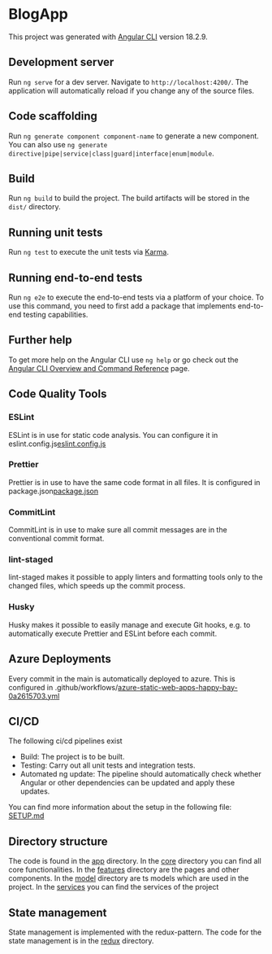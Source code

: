 # BlogApp

This project was generated with [Angular CLI](https://github.com/angular/angular-cli) version 18.2.9.

## Development server

Run `ng serve` for a dev server. Navigate to `http://localhost:4200/`. The application will automatically reload if you change any of the source files.

## Code scaffolding

Run `ng generate component component-name` to generate a new component. You can also use `ng generate directive|pipe|service|class|guard|interface|enum|module`.

## Build

Run `ng build` to build the project. The build artifacts will be stored in the `dist/` directory.

## Running unit tests

Run `ng test` to execute the unit tests via [Karma](https://karma-runner.github.io).

## Running end-to-end tests

Run `ng e2e` to execute the end-to-end tests via a platform of your choice. To use this command, you need to first add a package that implements end-to-end testing capabilities.

## Further help

To get more help on the Angular CLI use `ng help` or go check out the [Angular CLI Overview and Command Reference](https://angular.dev/tools/cli) page.

## Code Quality Tools

### ESLint

ESLint is in use for static code analysis. You can configure it in eslint.config.js[eslint.config.js](eslint.config.js)

### Prettier

Prettier is in use to have the same code format in all files. It is configured in package.json[package.json](package.json)

### CommitLint

CommitLint is in use to make sure all commit messages are in the conventional commit format.

### lint-staged

lint-staged makes it possible to apply linters and formatting tools only to the changed files, which speeds up the commit process.

### Husky

Husky makes it possible to easily manage and execute Git hooks, e.g. to automatically execute Prettier and ESLint before each commit.

## Azure Deployments

Every commit in the main is automatically deployed to azure.
This is configured in .github/workflows/[azure-static-web-apps-happy-bay-0a2615703.yml](.github/workflows/azure-static-web-apps-happy-bay-0a2615703.yml)

## CI/CD

The following ci/cd pipelines exist

- Build: The project is to be built.
- Testing: Carry out all unit tests and integration tests.
- Automated ng update: The pipeline should automatically check whether Angular or other dependencies can be updated and apply these updates.

You can find more information about the setup in the following file: [SETUP.md](SETUP.md)

## Directory structure

The code is found in the [app](src/app) directory.
In the [core](src/app/core) directory you can find all core functionalities.
In the [features](src/app/features) directory are the pages and other components.
In the [model](src/app/model) directory are ts models which are used in the project.
In the [services](src/app/services) you can find the services of the project

## State management

State management is implemented with the redux-pattern.
The code for the state management is in the [redux](src/app/services/redux) directory.
